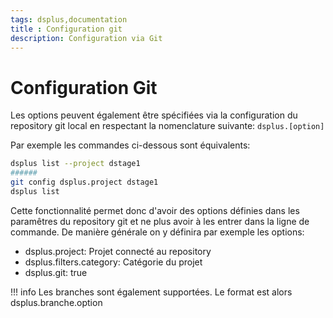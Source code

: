```yaml
---
tags: dsplus,documentation
title : Configuration git
description: Configuration via Git
---
```



# Configuration Git

Les options peuvent également être spécifiées via la configuration du repository git local en respectant la nomenclature suivante: <code>dsplus.[option]</code>

Par exemple les commandes ci-dessous sont équivalents:
```bash
dsplus list --project dstage1
######
git config dsplus.project dstage1
dsplus list
```

Cette fonctionnalité permet donc d'avoir des options définies dans les paramêtres du repository git et ne plus avoir à les entrer dans la ligne de commande. 
De manière générale on y définira par exemple les options:

* dsplus.project: Projet connecté au repository
* dsplus.filters.category: Catégorie du projet
* dsplus.git: true

!!! info
    Les branches sont également supportées. 
    Le format est alors dsplus.branche.option

